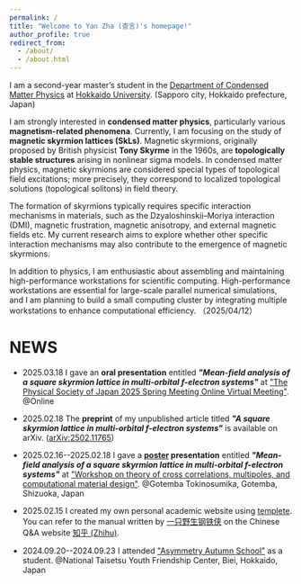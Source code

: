 ```yaml
---
permalink: /
title: "Welcome to Yan Zha (查言)'s homepage!"
author_profile: true
redirect_from: 
  - /about/
  - /about.html
---
```

I am a second-year master’s student in the [Department of Condensed Matter Physics](https://www2.sci.hokudai.ac.jp/gs/en/dcmp) at [Hokkaido University](https://www.global.hokudai.ac.jp/). (Sapporo city, Hokkaido prefecture, Japan) 

I am strongly interested in **condensed matter physics**, particularly various **magnetism-related phenomena**. 
Currently, I am focusing on the study of **magnetic skyrmion lattices (SkLs)**. 
Magnetic skyrmions, originally proposed by British physicist **Tony Skyrme** in the 1960s, are **topologically stable structures** arising in nonlinear sigma models. 
In condensed matter physics, magnetic skyrmions are considered special types of topological field excitations; more precisely, they correspond to localized topological solutions (topological solitons) in field theory.

The formation of skyrmions typically requires specific interaction mechanisms in materials, such as the Dzyaloshinskii–Moriya interaction (DMI), magnetic frustration, magnetic anisotropy, and external magnetic fields etc. 
My current research aims to explore whether other specific interaction mechanisms may also contribute to the emergence of magnetic skyrmions.

In addition to physics, I am enthusiastic about assembling and maintaining high-performance workstations for scientific computing. 
High-performance workstations are essential for large-scale parallel numerical simulations, and I am planning to build a small computing cluster by integrating multiple workstations to enhance computational efficiency.
（2025/04/12）

NEWS
======
* 2025.03.18 I gave an **oral presentation** entitled ***"Mean-field analysis of a square skyrmion lattice in multi-orbital f-electron systems"*** at ["The Physical Society of Japan 2025 Spring Meeting Online Virtual Meeting"](https://www.jps.or.jp/english/meetings-and-awards/spring/spring-meeting.html). @Online

* 2025.02.18 The **preprint** of my unpublished article titled ***"A square skyrmion lattice in multi-orbital f-electron systems"*** is available on arXiv. ([arXiv:2502.11765](https://arxiv.org/abs/2502.11765))

* 2025.02.16--2025.02.18 I gave a **[poster](https://yzhacn.github.io/images/20250217_yzha_asymmetry.pdf) presentation** entitled ***"Mean-field analysis of a square skyrmion lattice in multi-orbital f-electron systems"*** at ["Workshop on theory of cross correlations, multipoles, and
computational material design"](https://asymmetry.hiroshima-u.ac.jp/event/2532). @Gotemba Tokinosumika, Gotemba, Shizuoka, Japan


* 2025.02.15 I created my own personal academic website using [templete](https://github.com/academicpages/academicpages.github.io). You can refer to the manual written by [一只野生钢铁侠](https://www.zhihu.com/people/91-53-41-34) on the Chinese Q&A website [知乎 (Zhihu)](https://zhuanlan.zhihu.com/p/711554540).

* 2024.09.20--2024.09.23 I attended ["Asymmetry Autumn School"](https://asymmetry.hiroshima-u.ac.jp/event/1097) as a student. @National Taisetsu Youth Friendship Center, Biei, Hokkaido, Japan
